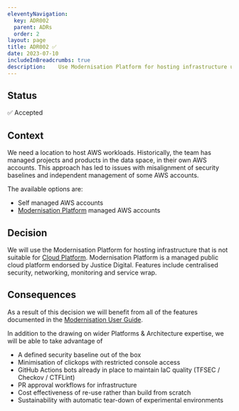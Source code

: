 ```yaml
---
eleventyNavigation:
  key: ADR002
  parent: ADRs
  order: 2
layout: page
title: ADR002 ✅
date: 2023-07-10
includeInBreadcrumbs: true
description:	Use Modernisation Platform for hosting infrastructure unsuitable for Cloud Platform
---
```


## Status

✅ Accepted

## Context

We need a location to host AWS workloads. Historically, the team has managed projects and products in the data space,
in their own AWS accounts. This approach has led to issues with misalignment of security baselines and independent
management of some AWS accounts.

The available options are:

- Self managed AWS accounts
- [Modernisation Platform](https://user-guide.modernisation-platform.service.justice.gov.uk/) managed AWS accounts

## Decision

We will use the Modernisation Platform for hosting infrastructure that is not suitable for [Cloud Platform](/documentation/adrs/adr-001-use-cloud-platform-for-hosting-infrastructure.html). Modernisation Platform is a managed public cloud platform endorsed by
Justice Digital. Features include centralised security, networking, monitoring and service wrap.

## Consequences

As a result of this decision we will benefit from all of the features documented in the [Modernisation User Guide](https://user-guide.modernisation-platform.service.justice.gov.uk/user-guide/our-offer-to-you.html).

In addition to the drawing on wider Platforms & Architecture expertise,
we will be able to take advantage of

- A defined security baseline out of the box
- Minimisation of clickops with restricted console access
- GitHub Actions bots already in place to maintain IaC quality (TFSEC / Checkov / CTFLint)
- PR approval workflows for infrastructure
- Cost effectiveness of re-use rather than build from scratch
- Sustainability with automatic tear-down of experimental environments
